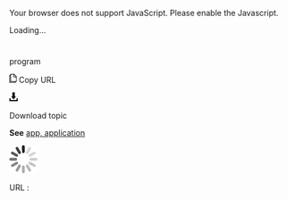 Your browser does not support JavaScript. Please enable the Javascript.

Loading...

# 

program

![Copy URL](media/program/Copy.png)
Copy URL

![Download](media/program/Download.png)

Download topic

**See** [app, application](https://worldready.cloudapp.net/Styleguide/Read?id=2700&topicid=32507)

![In progress](media/program/activity-large.gif)

URL :
